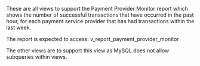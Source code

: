 These are all views to support the Payment Provider Monitor report which shows the number
of successful transactions that have occurred in the past hour, for each payment service
provider that has had transactions within the last week.

The report is expected to access:
v_report_payment_provider_monitor

The other views are to support this view as MySQL does not allow subqueries within views.
